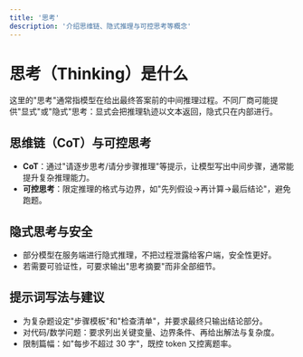 ```yaml
---
title: '思考'
description: '介绍思维链、隐式推理与可控思考等概念'
---
```


# 思考（Thinking）是什么

这里的"思考"通常指模型在给出最终答案前的中间推理过程。不同厂商可能提供"显式"或"隐式"思考：显式会把推理轨迹以文本返回，隐式只在内部进行。

## 思维链（CoT）与可控思考

- **CoT**：通过"请逐步思考/请分步骤推理"等提示，让模型写出中间步骤，通常能提升复杂推理能力。
- **可控思考**：限定推理的格式与边界，如"先列假设→再计算→最后结论"，避免跑题。

## 隐式思考与安全

- 部分模型在服务端进行隐式推理，不把过程泄露给客户端，安全性更好。
- 若需要可验证性，可要求输出"思考摘要"而非全部细节。

## 提示词写法与建议

- 为复杂题设定"步骤模板"和"检查清单"，并要求最终只输出结论部分。
- 对代码/数学问题：要求列出关键变量、边界条件、再给出解法与复杂度。
- 限制篇幅：如"每步不超过 30 字"，既控 token 又控离题率。
